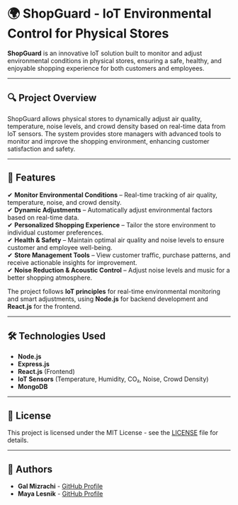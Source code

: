 # 🌍 ShopGuard - IoT Environmental Control for Physical Stores

**ShopGuard** is an innovative IoT solution built to monitor and adjust environmental conditions in physical stores, ensuring a safe, healthy, and enjoyable shopping experience for both customers and employees.

---

## 🔍 **Project Overview**

ShopGuard allows physical stores to dynamically adjust air quality, temperature, noise levels, and crowd density based on real-time data from IoT sensors. The system provides store managers with advanced tools to monitor and improve the shopping environment, enhancing customer satisfaction and safety.

---

## 🚀 Features

✔ **Monitor Environmental Conditions** – Real-time tracking of air quality, temperature, noise, and crowd density.  
✔ **Dynamic Adjustments** – Automatically adjust environmental factors based on real-time data.  
✔ **Personalized Shopping Experience** – Tailor the store environment to individual customer preferences.  
✔ **Health & Safety** – Maintain optimal air quality and noise levels to ensure customer and employee well-being.  
✔ **Store Management Tools** – View customer traffic, purchase patterns, and receive actionable insights for improvement.  
✔ **Noise Reduction & Acoustic Control** – Adjust noise levels and music for a better shopping atmosphere.  

The project follows **IoT principles** for real-time environmental monitoring and smart adjustments, using **Node.js** for backend development and **React.js** for the frontend.

---

## 🛠 Technologies Used

- **Node.js**
- **Express.js**
- **React.js** (Frontend)
- **IoT Sensors** (Temperature, Humidity, CO₂, Noise, Crowd Density)
- **MongoDB**

---

## 📄 **License**

This project is licensed under the MIT License - see the [LICENSE](LICENSE) file for details.

---

## 👥 **Authors**

- **Gal Mizrachi** - [GitHub Profile](https://github.com/GalMizrachi)
- **Maya Lesnik** - [GitHub Profile](https://github.com/mayalesnik)
